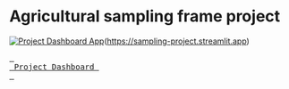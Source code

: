 # Agricultural sampling frame project



[![Project Dashboard App]][link](https://sampling-project.streamlit.app)

[link]: #'dasboard'

[Project Dashboard App]: https://img.shields.io/badge/Title-37a779?style=for-the-badge


[<kbd> <br> Project Dashboard <br> </kbd>](https://sampling-project.streamlit.app)

